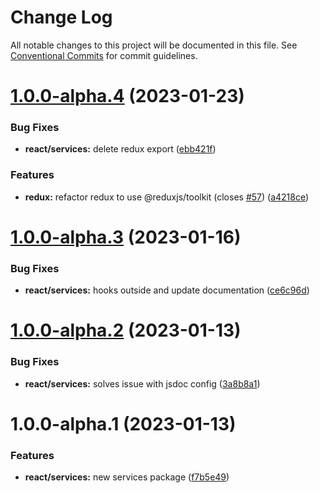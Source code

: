 # Change Log

All notable changes to this project will be documented in this file.
See [Conventional Commits](https://conventionalcommits.org) for commit guidelines.

# [1.0.0-alpha.4](https://github.com/uxland/uxland/compare/@uxland/react-services@1.0.0-alpha.3...@uxland/react-services@1.0.0-alpha.4) (2023-01-23)


### Bug Fixes

* **react/services:** delete redux export ([ebb421f](https://github.com/uxland/uxland/commit/ebb421f299f93dbeac92eae5fd3e4512e841fc51))


### Features

* **redux:** refactor redux to use @reduxjs/toolkit (closes [#57](https://github.com/uxland/uxland/issues/57)) ([a4218ce](https://github.com/uxland/uxland/commit/a4218cec28cab82ae08aef001fbc80e86743724b))





# [1.0.0-alpha.3](https://github.com/uxland/uxland/compare/@uxland/react-services@1.0.0-alpha.2...@uxland/react-services@1.0.0-alpha.3) (2023-01-16)


### Bug Fixes

* **react/services:** hooks outside and update documentation ([ce6c96d](https://github.com/uxland/uxland/commit/ce6c96d83a2117214e676c61eed8a199c197eea4))





# [1.0.0-alpha.2](https://github.com/uxland/uxland/compare/@uxland/react-services@1.0.0-alpha.1...@uxland/react-services@1.0.0-alpha.2) (2023-01-13)


### Bug Fixes

* **react/services:** solves issue with jsdoc config ([3a8b8a1](https://github.com/uxland/uxland/commit/3a8b8a1d0685793d0b01a565702f4cd237a329c2))





# 1.0.0-alpha.1 (2023-01-13)


### Features

* **react/services:** new services package ([f7b5e49](https://github.com/uxland/uxland/commit/f7b5e4904ceb19348e561398ecbf30b775243f67))
